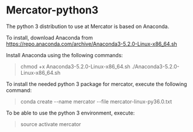# Mercator-python3
The python 3 distribution to use at Mercator is based on Anaconda.

To install, download Anaconda from https://repo.anaconda.com/archive/Anaconda3-5.2.0-Linux-x86_64.sh

Install Anaconda using the following commands:

> chmod +x Anaconda3-5.2.0-Linux-x86_64.sh
> ./Anaconda3-5.2.0-Linux-x86_64.sh

To install the needed python 3 package for mercator, execute the following command:

> conda create --name mercator --file mercator-linux-py36.0.txt

To be able to use the python 3 environment, execute:

> source activate mercator